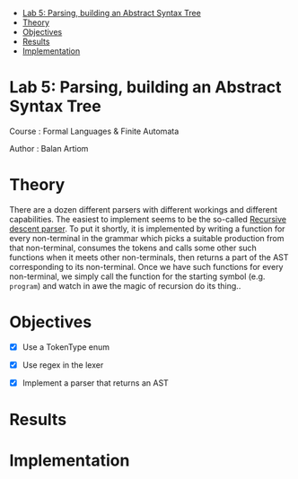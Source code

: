 - [Lab 5: Parsing, building an Abstract Syntax Tree](#org7816020)
- [Theory](#orge54962b)
- [Objectives](#org3793804)
- [Results](#org5e6069a)
- [Implementation](#org3f4c15f)




<a id="org7816020"></a>

# Lab 5: Parsing, building an Abstract Syntax Tree

Course
: Formal Languages &amp; Finite Automata

Author
: Balan Artiom


<a id="orge54962b"></a>

# Theory

There are a dozen different parsers with different workings and different capabilities.
The easiest to implement seems to be the so-called [Recursive descent parser](https://en.wikipedia.org/wiki/Recursive_descent_parser).
To put it shortly, it is implemented by writing a function for every non-terminal in the grammar
which picks a suitable production from that non-terminal, consumes the tokens
and calls some other such functions when it meets other non-terminals,
then returns a part of the AST corresponding to its non-terminal.
Once we have such functions for every non-terminal,
we simply call the function for the starting symbol (e.g. `program`)
and watch in awe the magic of recursion do its thing..


<a id="org3793804"></a>

# Objectives

-   [X] Use a TokenType enum
-   [X] Use regex in the lexer
-   [X] Implement a parser that returns an AST


<a id="org5e6069a"></a>

# Results


<a id="org3f4c15f"></a>

# Implementation

